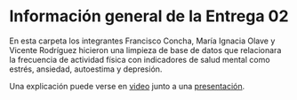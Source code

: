 # Información general de la Entrega 02

En esta carpeta los integrantes Francisco Concha, María Ignacia Olave y Vicente Rodríguez hicieron una limpieza de base de datos que relacionara la frecuencia de actividad física con indicadores de salud mental como estrés, ansiedad, autoestima y depresión.

Una explicación puede verse en [video](https://youtu.be/-xnPI6yEF9Q) junto a una [presentación](https://www.canva.com/design/DAGEyWJOY3s/7L0mscZFzmoVWKIc1HdscQ/edit?utm_content=DAGEyWJOY3s&utm_campaign=designshare&utm_medium=link2&utm_source=sharebutton).